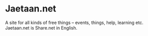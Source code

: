 # Jaetaan.net
A site for all kinds of free things – events, things, help, learning etc. 
Jaetaan.net is Share.net in English.
